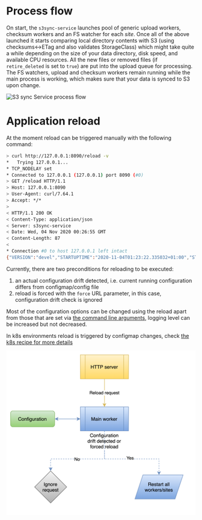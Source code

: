 <!--
s3sync-service - Realtime S3 synchronisation tool
Copyright (c) 2020  Yevgeniy Valeyev

This program is free software: you can redistribute it and/or modify
it under the terms of the GNU General Public License as published by
the Free Software Foundation, either version 3 of the License, or
(at your option) any later version.

This program is distributed in the hope that it will be useful,
but WITHOUT ANY WARRANTY; without even the implied warranty of
MERCHANTABILITY or FITNESS FOR A PARTICULAR PURPOSE.  See the
GNU General Public License for more details.

You should have received a copy of the GNU General Public License
along with this program.  If not, see <http://www.gnu.org/licenses/>.
 -->

# Process flow

On start, the `s3sync-service` launches pool of generic upload workers, checksum workers and an FS watcher for each _site_. Once all of the above launched it starts comparing local directory contents with S3 (using checksums<->ETag and also validates StorageClass) which might take quite a while depending on the size of your data directory, disk speed, and available CPU resources.  All the new files or removed files  (if `retire_deleted` is set to `true`) are put into the upload queue for processing. The FS watchers, upload and checksum workers remain running while the main process is working, which makes sure that your data is synced to S3 upon change.

![S3 sync Service process flow](img/process-flow.png)

# Application reload

At the moment reload can be triggered manually with the following command:
```bash
> curl http://127.0.0.1:8090/reload -v
*   Trying 127.0.0.1...
* TCP_NODELAY set
* Connected to 127.0.0.1 (127.0.0.1) port 8090 (#0)
> GET /reload HTTP/1.1
> Host: 127.0.0.1:8090
> User-Agent: curl/7.64.1
> Accept: */*
>
< HTTP/1.1 200 OK
< Content-Type: application/json
< Server: s3sync-service
< Date: Wed, 04 Nov 2020 00:26:55 GMT
< Content-Length: 87
<
* Connection #0 to host 127.0.0.1 left intact
{"VERSION":"devel","STARTUPTIME":"2020-11-04T01:23:22.335032+01:00","STATUS":"RUNNING"}* Closing connection 0
```

Currently, there are two preconditions for reloading to be executed:
1. an actual configuration drift detected, i.e. current running configuration differs from configmap/config file
1. reload is forced with the `force` URL parameter, in this case, configuration drift check is ignored

Most of the configuration options can be changed using the reload apart from those that are set via [the command line arguments](configuration.md#command-line-args), logging level can be increased but not decreased.

In k8s environments reload is triggered by configmap changes, check [the k8s recipe for more details](running-on-k8s.md)

![S3 sync Service reload process flow](img/reload-process-flow.png)
